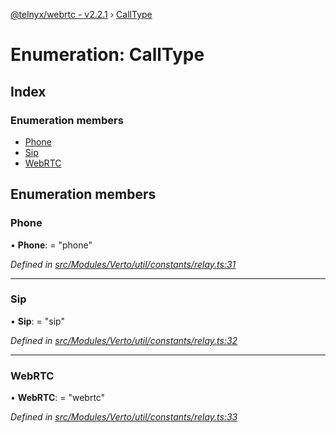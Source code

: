 [@telnyx/webrtc - v2.2.1](../README.md) › [CallType](calltype.md)

# Enumeration: CallType

## Index

### Enumeration members

* [Phone](calltype.md#phone)
* [Sip](calltype.md#sip)
* [WebRTC](calltype.md#webrtc)

## Enumeration members

###  Phone

• **Phone**: = "phone"

*Defined in [src/Modules/Verto/util/constants/relay.ts:31](https://github.com/team-telnyx/webrtc/blob/1cfde20/packages/js/src/Modules/Verto/util/constants/relay.ts#L31)*

___

###  Sip

• **Sip**: = "sip"

*Defined in [src/Modules/Verto/util/constants/relay.ts:32](https://github.com/team-telnyx/webrtc/blob/1cfde20/packages/js/src/Modules/Verto/util/constants/relay.ts#L32)*

___

###  WebRTC

• **WebRTC**: = "webrtc"

*Defined in [src/Modules/Verto/util/constants/relay.ts:33](https://github.com/team-telnyx/webrtc/blob/1cfde20/packages/js/src/Modules/Verto/util/constants/relay.ts#L33)*
